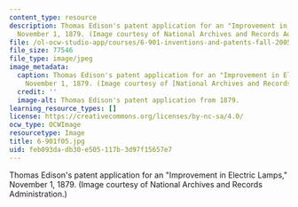 ```yaml
---
content_type: resource
description: Thomas Edison's patent application for an "Improvement in Electric Lamps,"
  November 1, 1879. (Image courtesy of National Archives and Records Administration.)
file: /ol-ocw-studio-app/courses/6-901-inventions-and-patents-fall-2005/feb093dadb30e505117b3d97f15657e7_6-901f05.jpg
file_size: 77546
file_type: image/jpeg
image_metadata:
  caption: Thomas Edison's patent application for an "Improvement in Electric Lamps,"
    November 1, 1879. (Image courtesy of [National Archives and Records Administration](http://www.archives.gov/).)
  credit: ''
  image-alt: Thomas Edison's patent application from 1879.
learning_resource_types: []
license: https://creativecommons.org/licenses/by-nc-sa/4.0/
ocw_type: OCWImage
resourcetype: Image
title: 6-901f05.jpg
uid: feb093da-db30-e505-117b-3d97f15657e7
---
```

Thomas Edison's patent application for an "Improvement in Electric Lamps," November 1, 1879. (Image courtesy of National Archives and Records Administration.)